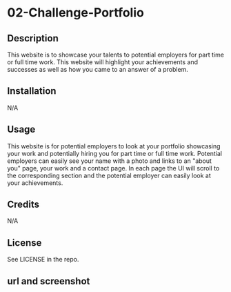 # 02-Challenge-Portfolio

## Description
This website is to showcase your talents to potential employers for part time or full time work. This website will highlight your achievements and successes as well as how you came to an answer of a problem. 

## Installation
N/A

## Usage
This website is for potential employers to look at your portfolio showcasing your work and potentially hiring you for part time or full time work. Potential employers can easily see your name with a photo and links to an "about you" page, your work and a contact page. In each page the UI will scroll to the corresponding section and the potential employer can easily look at your achievements. 

## Credits
N/A

## License
See LICENSE in the repo.


## url and screenshot
